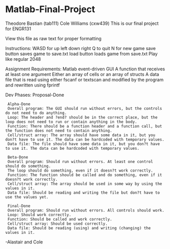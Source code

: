 Matlab-Final-Project
====================
Theodore Bastian (tab111)
Cole Williams (cxw439)
This is our final project for ENGR131

View this file as raw text for proper formatting

Instructions:
    WASD for up left down right
    Q to quit
    N for new game
    save button saves game to save.txt
    load button loads game from save.txt
    Play like regular 2048

Assignment Requirements:
     Matlab event-driven GUI
     A function that receives at least one argument
     Either an array of cells or an array of structs
     A data file that is read using either fscanf or textscan and modified by the program and rewritten using fprintf

Dev Phases:
     Proposal-Done

     Alpha-Done
     Overall program: The GUI should run without errors, but the controls do not need to do anything.
     Loop: The header and ?end? should be in the correct place, but the loop does not need to run or contain anything in the body.
     Function: There should be a function header and a function call, but the function does not need to contain anything.
     Cell/struct array: The array should have some data in it, but you don?t have to use it. The data can be hardcoded with temporary values.
     Data file: The file should have some data in it, but you don?t have to use it. The data can be hardcoded with temporary values.

     Beta-Done
     Overall program: Should run without errors. At least one control should do something.
     The loop should do something, even if it doesn?t work correctly.
     Function: The function should be called and do something, even if it doesn?t work correctly.
     Cell/struct array: The array should be used in some way by using the values in it.
     Data file: Should be reading and writing the file but don?t have to use the values yet.

     Final-Done
     Overall program: Should run without errors. All controls should work.
     Loop: Should work correctly.
     Function: Should be called and work correctly.
     Cell/struct array: Should be used correctly.
     Data file: Should be reading (using) and writing (changing) the values in it.

-Alastair and Cole
